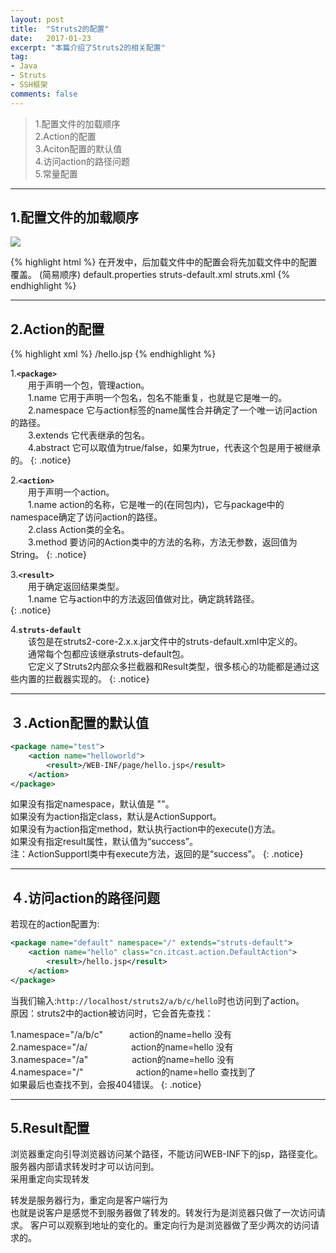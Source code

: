 ```yaml
---
layout: post
title:  "Struts2的配置"
date:   2017-01-23
excerpt: "本篇介绍了Struts2的相关配置"
tag:
- Java 
- Struts
- SSH框架
comments: false
---
```




>1.配置文件的加载顺序    
>2.Action的配置   
>3.Aciton配置的默认值   
>4.访问action的路径问题  
>5.常量配置    


***

## 1.配置文件的加载顺序  

![](http://wx3.sinaimg.cn/large/83e1667dgy1fc0p1vpbwsj216u0jqwk3.jpg)

{% highlight html %}
在开发中，后加载文件中的配置会将先加载文件中的配置覆盖。
(简易顺序)
default.properties
struts-default.xml
struts.xml
{% endhighlight %}

***

## 2.Action的配置  

{% highlight xml %}
<package name="default" namespace="/" extends="struts-default">
	<action name="hello" class="cn.itcast.action.HelloAction"
		method="say">
		<result name="good">/hello.jsp</result>
	</action>
</package>
{% endhighlight %}


1.**`<package>`**    
　　用于声明一个包，管理action。  
　　1.name       它用于声明一个包名，包名不能重复，也就是它是唯一的。   
　　2.namespace  它与action标签的name属性合并确定了一个唯一访问action的路径。  
　　3.extends    它代表继承的包名。  
　　4.abstract   它可以取值为true/false，如果为true，代表这个包是用于被继承的。
{: .notice}

2.**`<action>`**    
　　用于声明一个action。  
　　1.name    action的名称，它是唯一的(在同包内)，它与package中的namespace确定了访问action的路径。  
　　2.class   Action类的全名。  
　　3.method  要访问的Action类中的方法的名称，方法无参数，返回值为String。
{: .notice}

3.**`<result>`**   
　　用于确定返回结果类型。    
　　1.name  它与action中的方法返回值做对比，确定跳转路径。  
{: .notice}  

4.**`struts-default`**    
　　该包是在struts2-core-2.x.x.jar文件中的struts-default.xml中定义的。  
　　通常每个包都应该继承struts-default包。  
　　它定义了Struts2内部众多拦截器和Result类型，很多核心的功能都是通过这些内置的拦截器实现的。
{: .notice}

***

## ３.Action配置的默认值  

```xml
<package name="test">
	<action name="helloworld">
		<result>/WEB-INF/page/hello.jsp</result>
	</action>
</package> 

```

如果没有指定namespace，默认值是 ""。  
如果没有为action指定class，默认是ActionSupport。  
如果没有为action指定method，默认执行action中的execute()方法。  
如果没有指定result属性，默认值为“success”。  
注：ActionSupportl类中有execute方法，返回的是“success”。
{: .notice}  

***

## ４.访问action的路径问题  

若现在的action配置为:  

```xml
<package name="default" namespace="/" extends="struts-default">
	<action name="hello" class="cn.itcast.action.DefaultAction">
		<result>/hello.jsp</result>
	</action>
</package>
```

当我们输入:`http://localhost/struts2/a/b/c/hello`时也访问到了action。  
原因：struts2中的action被访问时，它会首先查找：

1.namespace="/a/b/c"　　　action的name=hello  没有  
2.namespace="/a/　　　　　action的name=hello  没有  
3.namespace="/a"　　　　　action的name=hello  没有  
4.namespace="/"　　　　　　action的name=hello  查找到了  
如果最后也查找不到，会报404错误。
{: .notice}  

***

## 5.Result配置


浏览器重定向引导浏览器访问某个路径，不能访问WEB-INF下的jsp，路径变化。    
服务器内部请求转发时才可以访问到。  
采用重定向实现转发  

转发是服务器行为，重定向是客户端行为  
也就是说客户是感觉不到服务器做了转发的。转发行为是浏览器只做了一次访问请求。
客户可以观察到地址的变化的。重定向行为是浏览器做了至少两次的访问请求的。


